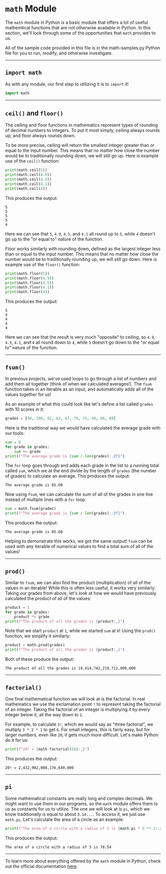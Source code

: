 # `math` Module

The `math` module in Python is a basic module that offers a lot of useful mathemtical functions that are not otherwise available in Python. In this section, we'll look through some of the opportunities that `math` provides to us.

All of the sample code provided in this file is in the math-samples.py Python file for you to run, modify, and otherwise investigate.

---

## `import math`

As with any module, our first step to utilizing it is to `import` it!

```python
import math
```

---

## `ceil()` and `floor()`

The ceiling and floor functions in mathematics represent types of rounding of decimal numbers to integers. To put it most simply, ceiling always rounds up, and floor always rounds down.

To be more precise, ceiling will return the smallest integer greater than or equal to the input number. This means that no matter how close the number would be to traditionally rounding down, we will still go up. Here is example use of the `ceil()` function:

```python
print(math.ceil(5))
print(math.ceil(4.9))
print(math.ceil(4.5))
print(math.ceil(4.1))
print(math.ceil(4))
```

This produces the output:

```
5
5
5
5
4
```

Here we can see that `5`, `4.9`, `4.5`, and `4.1` all round up to `5`, while `4` doesn't go up to the "or equal to" nature of the function.

Floor works similarly with rounding down, defined as the largest integer less than or equal to the input number. This means that no matter how close the number would be to traditionally rounding up, we will still go down. Here is example use of the `floor()` function:

```python
print(math.floor(5))
print(math.floor(4.9))
print(math.floor(4.5))
print(math.floor(4.1))
print(math.floor(4))
```

This produces the output:

```
5
4
4
4
4
```

Here we can see that the result is very much "opposite" to ceiling, so `4.9`, `4.5`, `4.1`, and `4` all round down to `4`, while `5` doesn't go down to the "or equal to" nature of the function.

---

## `fsum()`

In previous projects, we've used loops to go through a list of numbers and add them all together (think of when we calculated averages!). The `fsum` function takes in an iterable as an input, and automatically adds all of the values together for us!

As an example of what this could look like let's define a list called `grades` with 10 scores in it:

```python
grades = [90, 100, 92, 83, 67, 70, 75, 94, 96, 89]
```

Here is the traditional way we would have calculated the average grade with our tools:

```python
sum = 0
for grade in grades:
    sum += grade
print(f"The average grade is {sum / len(grades):.2f}")
```

The `for` loop goes through and adds each grade in the list to a running total called `sum`, which we at the end divide by the length of `grades` (the number of grades) to calculate an average. This produces the output:

```
The average grade is 85.60
```

Now using `fsum`, we can calculate the sum of all of the grades in one line instead of multiple lines with a `for` loop:

```python
sum = math.fsum(grades)
print(f"The average grade is {sum / len(grades):.2f}")
```

This produces the output:

```
The average grade is 85.60
```

Helping to demonstrate this works, we got the same output! `fsum` can be used with any iterable of numerical values to find a total sum of all of the values!

---

## `prod()`

Similar to `fsum`, we can also find the product (multiplication) of all of the values in an iterable! While this is often less useful, it works very similarly. Taking our grades from above, let's look at how we would have previously calculated the product of all of the values:

```python
product = 1
for grade in grades:
    product *= grade
print(f"The product of all the grades is {product:,}")
```

Note that we start `product` at `1`, while we started `sum` at `0`! Using the `prod()` function, we simplify it similarly:

```python
product = math.prod(grades)
print(f"The product of all the grades is {product:,}")
```

Both of these produce the output:

```
The product of all the grades is 19,414,742,219,712,000,000
```

---

## `factorial()`

One final mathematical function we will look at is the factorial. In real mathematics we use the exclamation point `!` to represent taking the factorial of an integer. Taking the factorial of an integer is multiplying it by every integer below it, all the way down to `1`.

For example, to calculate `3!`, which we would say as "three factorial", we multiply `3 * 2 * 1` to get `6`. For small integers, this is fairly easy, but for larger numbers, even like `20`, it gets much more difficult. Let's make Python do it for us:

```python
print(f"20! = {math.factorial(20):,}")
```

This produces the output:

```
20! = 2,432,902,008,176,640,000
```

---

## `pi`

Some mathematical constants are really long and complex decimals. We might want to use them in our programs, so the `math` module offers them to us as constants for us to utilize. The one we will look at is `pi`, which we know traditionally is equal to about `3.14...`. To access it, we just use `math.pi`. Let's calculate the area of a circle as an example:

```python
print(f"The area of a circle with a radius of 5 is {math.pi * 5 ** 2:.2f}")
```

This produces the output:

```
The area of a circle with a radius of 5 is 78.54
```

---

To learn more about everything offered by the `math` module in Python, check out the official documentation [here](https://docs.python.org/3/library/math.html).
